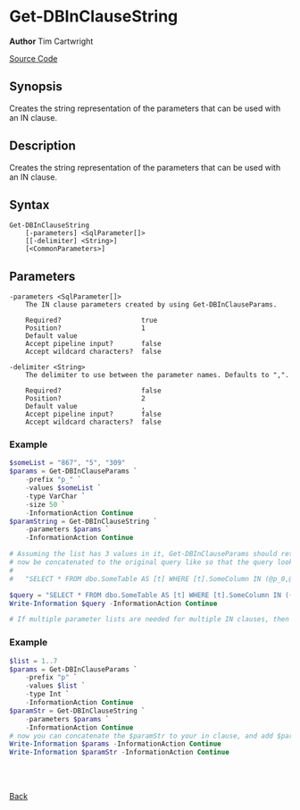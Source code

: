 # Get-DBInClauseString
**Author** Tim Cartwright

[Source Code](/tcdbtools/functions/ado/Get-DBInClauseString.ps1)

## Synopsis
Creates the string representation of the parameters that can be used with an IN clause.

## Description
Creates the string representation of the parameters that can be used with an IN clause.

## Syntax
    Get-DBInClauseString 
        [-parameters] <SqlParameter[]> 
        [[-delimiter] <String>] 
        [<CommonParameters>]

## Parameters
    -parameters <SqlParameter[]>
        The IN clause parameters created by using Get-DBInClauseParams.

        Required?                    true
        Position?                    1
        Default value                
        Accept pipeline input?       false
        Accept wildcard characters?  false

    -delimiter <String>
        The delimiter to use between the parameter names. Defaults to ",".

        Required?                    false
        Position?                    2
        Default value                ,
        Accept pipeline input?       false
        Accept wildcard characters?  false

### Example

```powershell
$someList = "867", "5", "309"
$params = Get-DBInClauseParams `
    -prefix "p_" `
    -values $someList `
    -type VarChar `
    -size 50 `
    -InformationAction Continue
$paramString = Get-DBInClauseString `
    -parameters $params `
    -InformationAction Continue

# Assuming the list has 3 values in it, Get-DBInClauseParams should return "@p_0,@p_1,@p_2". This string can 
# now be concatenated to the original query like so that the query looks like this example: 
#    
#   "SELECT * FROM dbo.SomeTable AS [t] WHERE [t].SomeColumn IN (@p_0,@p_1,@p_2)" 

$query = "SELECT * FROM dbo.SomeTable AS [t] WHERE [t].SomeColumn IN ({0})" -f $paramString
Write-Information $query -InformationAction Continue

# If multiple parameter lists are needed for multiple IN clauses, then different prefixes should be utilized for each list.
```
### Example

```powershell
$list = 1..7
$params = Get-DBInClauseParams `
    -prefix "p" `
    -values $list `
    -type Int `
    -InformationAction Continue
$paramStr = Get-DBInClauseString `
    -parameters $params `
    -InformationAction Continue
# now you can concatenate the $paramStr to your in clause, and add $params to your commands parameters collection
Write-Information $params -InformationAction Continue
Write-Information $paramStr -InformationAction Continue
```

<br/>
<br/>
  
[Back](/README.md)
